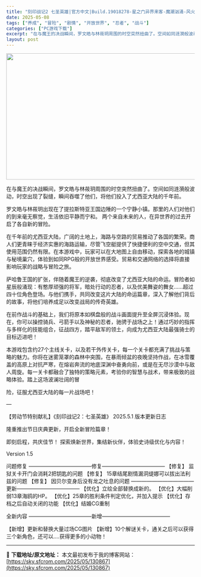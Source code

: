 ```yaml
---
title: "刻印战记2 七圣英雄|官方中文|Build.19018278-星之门异界来客-魔潮汹涌-风火轮舞|解压即撸|"
date: 2025-05-08
tags: ["养成", "冒险", "剧情", "开放世界", "忍者", "战斗"]
categories: ["PC游戏下载"]
excerpt: "在与魔王的决战瞬间，罗文皓与林莜玥周围的时空突然扭曲了。空间如同涟漪般波动，时空出现了裂缝，瞬间吞噬了他们，将他们投入了尤西亚大陆的千年前。 罗文皓与林莜玥出现在了提拉斯特亚王国边陲的一个宁静小镇。那里的人们对他们的到来毫无察觉，生活依旧平静而宁和。 两个来自未来的人，在异世界的过去开启了各自新的冒&hellip;"
layout: post
---
```


<img class="aligncenter size-full wp-image-130864" src="https://sky.sfcrom.com/wp-content/uploads/2025/05/2025050800493472.webp" alt="" width="600" height="338" />

在与魔王的决战瞬间，罗文皓与林莜玥周围的时空突然扭曲了。空间如同涟漪般波动，时空出现了裂缝，瞬间吞噬了他们，将他们投入了尤西亚大陆的千年前。

罗文皓与林莜玥出现在了提拉斯特亚王国边陲的一个宁静小镇。那里的人们对他们的到来毫无察觉，生活依旧平静而宁和。 两个来自未来的人，在异世界的过去开启了各自新的冒险。

在千年前的尤西亚大陆，广阔的土地上，海路与空路的贸易推动了各国的繁荣。商人们更青睐于经济实惠的海路运输，尽管飞空艇提供了快捷便利的空中交通，但其使用范围仍然有限。在本游戏中，玩家可以在大地图上自由移动，探索各地的城镇与秘境巢穴，体验到如同RPG般的开放世界感受。贸易和交通网络的选择将直接影响玩家的战略与冒险之旅。

萨哈鲁王国的扩张，伴随着魔王的逆袭，彻底改变了尤西亚大陆的命运。冒险者如星辰般涌现：有憨厚顽强的将军，暗处行动的忍者，以及优美舞姿的舞女……超过四十位角色登场。与他们携手，共同改变这片大陆的命运篇章，深入了解他们背后的故事，将他们培养成足以改变战局的传奇英雄。

在前作战斗的基础上，我们将原本如棋盘般的战斗画面提升至全屏沉浸体验。现在，你可以操控骑兵、弓箭手以及神秘的忍者，驰骋于战场之上！通过巧妙的指挥与多样化的技能组合，征战四方，踏平敌军的领土，向成为尤西亚大陆最强骑士的目标迈进吧！

本游戏包含约27个主线关卡，以及若干外传关卡，每一个关卡都充满了挑战与策略的魅力。你将在迷雾笼罩的森林中突围，在暴雨倾盆的夜晚坚持作战，在冰雪覆盖的高原上对抗严寒，在熔岩奔流的地底深渊中奋勇向前，或是在无尽沙漠中与敌人周旋。每一关卡都融合了独特的策略元素，考验你的智慧与战术，带来极致的战略体验。踏上这场波澜壮阔的冒

险，征服尤西亚大陆的每一片战场吧！

—

【劳动节特别献礼】《刻印战记2：七圣英雄》 2025.5.1 版本更新日志

隆重推出节日庆典更新，开启全新冒险篇章！

即刻启程，共庆佳节！ 探索焕新世界，集结新伙伴，体验史诗级优化与内容！

Version 1.5

问题修复
————————————修复————————————
【修复】 监狱关卡开门会消耗2把钥匙的问题
【修复】 15章结尾剧情漏洞缇娜可以拔出法利兹的问题
【修复】 因贝尔变身后没有龙之吐息的问题
————————————更新————————————
【优化】立绘全部替换成新的。
【优化】大幅削弱13章海鸥的HP。
【优化】25章的胜利条件判定优化，并加入提示
【优化】存档之后自动关闭的功能
【优化】结婚CG重制

全新内容
————————————新增—————————————

【新增】更新和替换大量过场CG图片
【新增】10个解谜关卡，通关之后可以获得三个新角色，还可以….获得更多的小动物！

---
📖 **下载地址/原文地址：** 本文最初发布于我的博客网站：[https://sky.sfcrom.com/2025/05/130867](https://sky.sfcrom.com/2025/05/130867)
